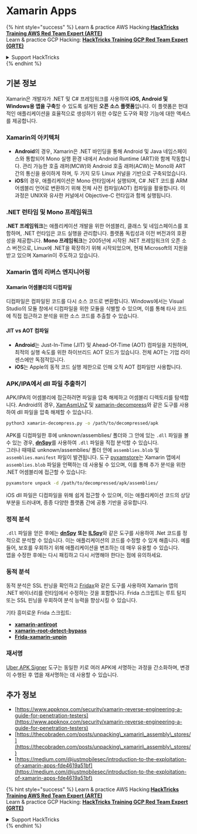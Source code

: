# Xamarin Apps

{% hint style="success" %}
Learn & practice AWS Hacking:<img src="../.gitbook/assets/arte.png" alt="" data-size="line">[**HackTricks Training AWS Red Team Expert (ARTE)**](https://training.hacktricks.xyz/courses/arte)<img src="../.gitbook/assets/arte.png" alt="" data-size="line">\
Learn & practice GCP Hacking: <img src="../.gitbook/assets/grte.png" alt="" data-size="line">[**HackTricks Training GCP Red Team Expert (GRTE)**<img src="../.gitbook/assets/grte.png" alt="" data-size="line">](https://training.hacktricks.xyz/courses/grte)

<details>

<summary>Support HackTricks</summary>

* Check the [**subscription plans**](https://github.com/sponsors/carlospolop)!
* **Join the** 💬 [**Discord group**](https://discord.gg/hRep4RUj7f) or the [**telegram group**](https://t.me/peass) or **follow** us on **Twitter** 🐦 [**@hacktricks\_live**](https://twitter.com/hacktricks\_live)**.**
* **Share hacking tricks by submitting PRs to the** [**HackTricks**](https://github.com/carlospolop/hacktricks) and [**HackTricks Cloud**](https://github.com/carlospolop/hacktricks-cloud) github repos.

</details>
{% endhint %}

## **기본 정보**

Xamarin은 개발자가 .NET 및 C# 프레임워크를 사용하여 **iOS, Android 및 Windows용 앱을 구축**할 수 있도록 설계된 **오픈 소스 플랫폼**입니다. 이 플랫폼은 현대적인 애플리케이션을 효율적으로 생성하기 위한 수많은 도구와 확장 기능에 대한 액세스를 제공합니다.

### Xamarin의 아키텍처

* **Android**의 경우, Xamarin은 .NET 바인딩을 통해 Android 및 Java 네임스페이스와 통합되어 Mono 실행 환경 내에서 Android Runtime (ART)와 함께 작동합니다. 관리 가능한 호출 래퍼(MCW)와 Android 호출 래퍼(ACW)는 Mono와 ART 간의 통신을 용이하게 하며, 두 가지 모두 Linux 커널을 기반으로 구축되었습니다.
* **iOS**의 경우, 애플리케이션은 Mono 런타임에서 실행되며, C# .NET 코드를 ARM 어셈블리 언어로 변환하기 위해 전체 사전 컴파일(AOT) 컴파일을 활용합니다. 이 과정은 UNIX와 유사한 커널에서 Objective-C 런타임과 함께 실행됩니다.

### .NET 런타임 및 Mono 프레임워크

**.NET 프레임워크**는 애플리케이션 개발을 위한 어셈블리, 클래스 및 네임스페이스를 포함하며, .NET 런타임은 코드 실행을 관리합니다. 플랫폼 독립성과 이전 버전과의 호환성을 제공합니다. **Mono 프레임워크**는 2005년에 시작된 .NET 프레임워크의 오픈 소스 버전으로, Linux에 .NET을 확장하기 위해 시작되었으며, 현재 Microsoft의 지원을 받고 있으며 Xamarin이 주도하고 있습니다.

### Xamarin 앱의 리버스 엔지니어링

#### Xamarin 어셈블리의 디컴파일

디컴파일은 컴파일된 코드를 다시 소스 코드로 변환합니다. Windows에서는 Visual Studio의 모듈 창에서 디컴파일을 위한 모듈을 식별할 수 있으며, 이를 통해 타사 코드에 직접 접근하고 분석을 위한 소스 코드를 추출할 수 있습니다.

#### JIT vs AOT 컴파일

* **Android**는 Just-In-Time (JIT) 및 Ahead-Of-Time (AOT) 컴파일을 지원하며, 최적의 실행 속도를 위한 하이브리드 AOT 모드가 있습니다. 전체 AOT는 기업 라이센스에만 독점적입니다.
* **iOS**는 Apple의 동적 코드 실행 제한으로 인해 오직 AOT 컴파일만 사용합니다.

### APK/IPA에서 dll 파일 추출하기

APK/IPA의 어셈블리에 접근하려면 파일을 압축 해제하고 어셈블리 디렉토리를 탐색합니다. Android의 경우, [XamAsmUnZ](https://github.com/cihansol/XamAsmUnZ) 및 [xamarin-decompress](https://github.com/NickstaDB/xamarin-decompress)와 같은 도구를 사용하여 dll 파일을 압축 해제할 수 있습니다.
```bash
python3 xamarin-decompress.py -o /path/to/decompressed/apk
```
APK를 디컴파일한 후에 unknown/assemblies/ 폴더와 그 안에 있는 `.dll` 파일을 볼 수 있는 경우, [**dnSpy**](https://github.com/dnSpy/dnSpy)를 사용하여 `.dll` 파일을 직접 분석할 수 있습니다.\
그러나 때때로 unknown/assemblies/ 폴더 안에 `assemblies.blob` 및 `assemblies.manifest` 파일이 발견됩니다. 도구 [pyxamstore](https://github.com/jakev/pyxamstore)는 Xamarin 앱에서 `assemblies.blob` 파일을 언팩하는 데 사용될 수 있으며, 이를 통해 추가 분석을 위한 .NET 어셈블리에 접근할 수 있습니다:
```bash
pyxamstore unpack -d /path/to/decompressed/apk/assemblies/
```
iOS dll 파일은 디컴파일을 위해 쉽게 접근할 수 있으며, 이는 애플리케이션 코드의 상당 부분을 드러내며, 종종 다양한 플랫폼 간에 공통 기반을 공유합니다.

### 정적 분석

`.dll` 파일을 얻은 후에는 [**dnSpy**](https://github.com/dnSpy/dnSpy) **또는** [**ILSpy**](https://github.com/icsharpcode/ILSpy)와 같은 도구를 사용하여 .Net 코드를 정적으로 분석할 수 있습니다. 이는 애플리케이션의 코드를 수정할 수 있게 해줍니다. 예를 들어, 보호를 우회하기 위해 애플리케이션을 변조하는 데 매우 유용할 수 있습니다.\
앱을 수정한 후에는 다시 패킹하고 다시 서명해야 한다는 점에 유의하세요.

### 동적 분석

동적 분석은 SSL 핀닝을 확인하고 [Fridax](https://github.com/NorthwaveSecurity/fridax)와 같은 도구를 사용하여 Xamarin 앱의 .NET 바이너리를 런타임에서 수정하는 것을 포함합니다. Frida 스크립트는 루트 탐지 또는 SSL 핀닝을 우회하여 분석 능력을 향상시킬 수 있습니다.

기타 흥미로운 Frida 스크립트:

* [**xamarin-antiroot**](https://codeshare.frida.re/@Gand3lf/xamarin-antiroot/)
* [**xamarin-root-detect-bypass**](https://codeshare.frida.re/@nuschpl/xamarin-root-detect-bypass/)
* [**Frida-xamarin-unpin**](https://github.com/GoSecure/frida-xamarin-unpin)

### 재서명

[Uber APK Signer](https://github.com/patrickfav/uber-apk-signer) 도구는 동일한 키로 여러 APK에 서명하는 과정을 간소화하며, 변경이 수행된 후 앱을 재서명하는 데 사용할 수 있습니다.

## 추가 정보

* [https://www.appknox.com/security/xamarin-reverse-engineering-a-guide-for-penetration-testers](https://www.appknox.com/security/xamarin-reverse-engineering-a-guide-for-penetration-testers)
* [https://thecobraden.com/posts/unpacking\_xamarin\_assembly\_stores/](https://thecobraden.com/posts/unpacking\_xamarin\_assembly\_stores/)
* [https://medium.com/@justmobilesec/introduction-to-the-exploitation-of-xamarin-apps-fde4619a51bf](https://medium.com/@justmobilesec/introduction-to-the-exploitation-of-xamarin-apps-fde4619a51bf)

{% hint style="success" %}
Learn & practice AWS Hacking:<img src="../.gitbook/assets/arte.png" alt="" data-size="line">[**HackTricks Training AWS Red Team Expert (ARTE)**](https://training.hacktricks.xyz/courses/arte)<img src="../.gitbook/assets/arte.png" alt="" data-size="line">\
Learn & practice GCP Hacking: <img src="../.gitbook/assets/grte.png" alt="" data-size="line">[**HackTricks Training GCP Red Team Expert (GRTE)**<img src="../.gitbook/assets/grte.png" alt="" data-size="line">](https://training.hacktricks.xyz/courses/grte)

<details>

<summary>Support HackTricks</summary>

* Check the [**subscription plans**](https://github.com/sponsors/carlospolop)!
* **Join the** 💬 [**Discord group**](https://discord.gg/hRep4RUj7f) or the [**telegram group**](https://t.me/peass) or **follow** us on **Twitter** 🐦 [**@hacktricks\_live**](https://twitter.com/hacktricks\_live)**.**
* **Share hacking tricks by submitting PRs to the** [**HackTricks**](https://github.com/carlospolop/hacktricks) and [**HackTricks Cloud**](https://github.com/carlospolop/hacktricks-cloud) github repos.

</details>
{% endhint %}
